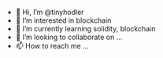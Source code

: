 - 👋 Hi, I’m @tinyhodler
- 👀 I’m interested in blockchain
- 🌱 I’m currently learning solidity, blockchain
- 💞️ I’m looking to collaborate on ...
- 📫 How to reach me ...

<!---
tinyhodler/tinyhodler is a ✨ special ✨ repository because its `README.md` (this file) appears on your GitHub profile.
You can click the Preview link to take a look at your changes.
--->
